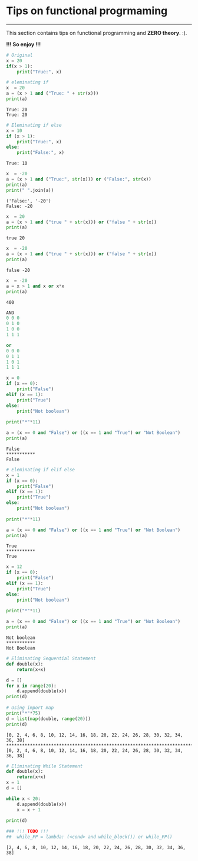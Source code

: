 
# Tips on functional progrmaming
---

This section contains tips on functional programming and **ZERO theory**. :). 

**!!! So enjoy !!!**


```python
# Original 
x = 20
if(x > 1):
    print("True:", x)

# eleminating if
x  = 20
a = (x > 1 and ("True: " + str(x)))
print(a)
```

    True: 20
    True: 20



```python
# Eleminating if else
x = 10
if (x > 1):
    print("True:", x)
else:
    print("False:", x)
```

    True: 10



```python
x  = -20
a = (x > 1 and ("True:", str(x))) or ("False:", str(x))
print(a)
print(" ".join(a))
```

    ('False:', '-20')
    False: -20



```python
x  = 20
a = (x > 1 and ("true " + str(x))) or ("false " + str(x))
print(a)
```

    true 20



```python
x  = -20
a = (x > 1 and ("true " + str(x))) or ("false " + str(x))
print(a)
```

    false -20



```python
x  = -20
a = x > 1 and x or x*x
print(a)
```

    400



```python
AND
0 0 0 
0 1 0
1 0 0
1 1 1 

or
0 0 0 
0 1 1 
1 0 1
1 1 1
```


```python
x = 0
if (x == 0):
    print("False")
elif (x == 1):
    print("True")
else:
    print("Not boolean")
    
print("*"*11)

a = (x == 0 and "False") or ((x == 1 and "True") or "Not Boolean") 
print(a)
```

    False
    ***********
    False



```python
# Eleminating if elif else
x = 1
if (x == 0):
    print("False")
elif (x == 1):
    print("True")
else:
    print("Not boolean")
    
print("*"*11)

a = (x == 0 and "False") or ((x == 1 and "True") or "Not Boolean") 
print(a)
```

    True
    ***********
    True



```python
x = 12
if (x == 0):
    print("False")
elif (x == 1):
    print("True")
else:
    print("Not boolean")
    
print("*"*11)

a = (x == 0 and "False") or ((x == 1 and "True") or "Not Boolean") 
print(a)
```

    Not boolean
    ***********
    Not Boolean



```python
# Eliminating Sequential Statement
def double(x):
    return(x+x)

d = []
for x in range(20):
    d.append(double(x))
print(d)
    
# Using import map
print("*"*75)
d = list(map(double, range(20)))
print(d)
```

    [0, 2, 4, 6, 8, 10, 12, 14, 16, 18, 20, 22, 24, 26, 28, 30, 32, 34, 36, 38]
    ***************************************************************************
    [0, 2, 4, 6, 8, 10, 12, 14, 16, 18, 20, 22, 24, 26, 28, 30, 32, 34, 36, 38]



```python
# Eliminating While Statement
def double(x):
    return(x+x)
x = 1
d = []

while x < 20:
    d.append(double(x))
    x = x + 1
    
print(d)

### !!! TODO !!!
##  while_FP = lambda: (<cond> and while_block()) or while_FP()
```

    [2, 4, 6, 8, 10, 12, 14, 16, 18, 20, 22, 24, 26, 28, 30, 32, 34, 36, 38]


